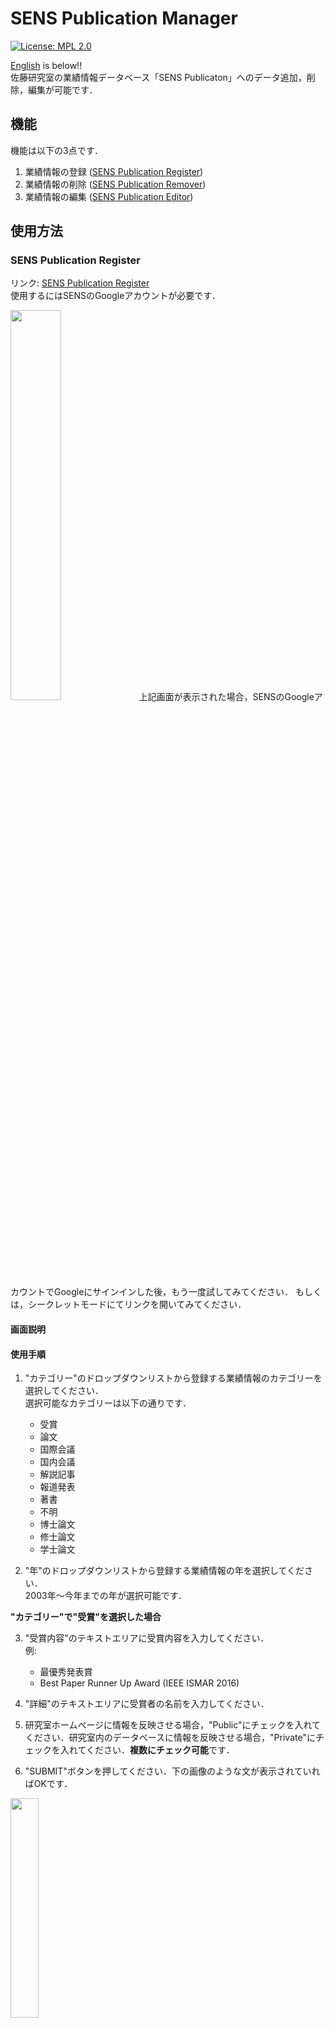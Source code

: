 # SENS Publication Manager

[![License: MPL 2.0](https://img.shields.io/badge/License-MPL%202.0-brightgreen.svg)](https://opensource.org/licenses/MPL-2.0)

[English](#sens-publication-manager-in-english) is below!!  
佐藤研究室の業績情報データベース「SENS Publicaton」へのデータ追加，削除，編集が可能です．

## 機能

機能は以下の3点です．

1. 業績情報の登録 ([SENS Publication Register](#sens-publication-register))
1. 業績情報の削除 ([SENS Publication Remover](#sens-publication-remover))
1. 業績情報の編集 ([SENS Publication Editor](#sens-publication-editor))

## 使用方法

### SENS Publication Register

リンク: [SENS Publication Register](https://script.google.com/a/sens.sys.es.osaka-u.ac.jp/macros/s/AKfycbwXxc8mGbcukLNakZh90Phw4v6tRSXbrqKIHnwEkqEJ-89naE0/exec?p=register)  
使用するにはSENSのGoogleアカウントが必要です．

<img src="https://github.com/SENSlab/SENS_Publication/blob/images/error_CantOpenPage.PNG" width="40%">  
上記画面が表示された場合，SENSのGoogleアカウントでGoogleにサインインした後，もう一度試してみてください．  
もしくは，シークレットモードにてリンクを開いてみてください．

#### 画面説明



#### 使用手順

1. "カテゴリー"のドロップダウンリストから登録する業績情報のカテゴリーを選択してください．  
選択可能なカテゴリーは以下の通りです．
    - 受賞
    - 論文
    - 国際会議
    - 国内会議
    - 解説記事
    - 報道発表
    - 著書
    - 不明
    - 博士論文
    - 修士論文
    - 学士論文


2. "年"のドロップダウンリストから登録する業績情報の年を選択してください．  
2003年～今年までの年が選択可能です．

**"カテゴリー"で"受賞"を選択した場合**  

3. "受賞内容"のテキストエリアに受賞内容を入力してください．  
例:
    - 最優秀発表賞
    - Best Paper Runner Up Award (IEEE ISMAR 2016)  


4. "詳細"のテキストエリアに受賞者の名前を入力してください．

5. 研究室ホームページに情報を反映させる場合，"Public"にチェックを入れてください．研究室内のデータベースに情報を反映させる場合，"Private"にチェックを入れてください．**複数にチェック可能**です．

6. "SUBMIT"ボタンを押してください．下の画像のような文が表示されていればOKです．  
<img src="https://github.com/SENSlab/SENS_Publication/blob/images/submit.PNG" width="30%">  

**"カテゴリー"で"受賞"以外を選択した場合**  

3. "詳細"のテキストエリアに例のような業績情報を入力してください．  
例:  
    - 田辺育暉, 浅井唯貴, 榎本龍一, 松倉悠, 岩井大輔, 佐藤宏介, "仮想手操作における非操作手への触覚呈示手法の検討", 情報処理学会インタラクション2018論文集, pp. 785-790, 2018.  
    - Naruki Tanabe, Yuki Asai, Ryuichi Enomoto, Haruka Matsukura, Daisuke Iwai, and Kosuke Sato, "Haptic Feedback to Non-Manipulating Hand in Manipulating Virtual Hand", In Proceedings of IEEE Haptics Symposium 2018 Demonstrations, p. 125, 2018.


4. "ファイル"のフォームにpdfファイルを添付してください．ファイル名は例のようにしてください．  
例:
    - 2018_Interaction_N-Tanabe.pdf
    - 2018_IEEEHapticsSymposium_N-Tanabe.pdf


5. 研究室ホームページに情報を反映させる場合，"Public"にチェックを入れてください．研究室内のデータベースに情報を反映させる場合，"Private"にチェックを入れてください．**複数にチェック可能**です．  

6. "SUBMIT"ボタンを押してください．下の画像のような文が表示されていればOKです．  
<img src="https://github.com/SENSlab/SENS_Publication/blob/images/submit.PNG" width="30%">  


#### 注意点

- 業績情報をアップロードした後は，念のため，業績情報用のSpread Sheetに追加した情報が反映されているか確認してください．

- 不安定なネット環境では，失敗しやすいです．良好なネット環境で使用してください．

- 不安定なネット環境であったり，アップロードするpdfファイルのサイズが大きい場合，アップロードに時間がかかります．ロードバーが消えるまで気長にお待ちください．


### SENS Publication Remover

リンク: [SENS Publication Remover](https://script.google.com/a/sens.sys.es.osaka-u.ac.jp/macros/s/AKfycbwXxc8mGbcukLNakZh90Phw4v6tRSXbrqKIHnwEkqEJ-89naE0/exec?p=remover)  
使用するにはSENSのGoogleアカウントが必要です．

#### 画面説明



#### 使用手順



#### 注意点



### SENS Publication Editor

リンク: [SENS Publication Editor](https://script.google.com/a/sens.sys.es.osaka-u.ac.jp/macros/s/AKfycbwXxc8mGbcukLNakZh90Phw4v6tRSXbrqKIHnwEkqEJ-89naE0/exec?p=editor)  
使用するにはSENSのGoogleアカウントが必要です．

#### 画面説明



#### 使用手順



#### 注意点



## 開発者向け

### ディレクトリ構造

```
App/             # サーバーサイドの処理
  |- Main.gs
  |- Cipher.gs
  |- DriveManager.gs
  |- FileManager.gs
  |- SpreadSheetManager.gs
  |- Register.gs
  |- Remover.gs
  |- Editor.gs
Public/          # クライアントサイドの処理
  |- css/
    |- myCustomRegister_css.html
    |- myCustomRemover_css.html
    |- myCustomEditor_css.html
  |- html/
    |- render.html
    |- remover.html
    |- editor.html
  |- js/         
    |- mainRegister_js.html
    |- mainRemover_js.html
    |- mainEditor_js.html
Vendor/         # 外部ライブラリ
    |- MDL/  
    |- GETMDL-SELECT/
    |- jQuery/
    |- FontAwesome/
    |- CryptoJS/
    |- CryptoGS/
    |- iconatejs/
```

### 開発手順

開発する際は、Googleの[clasp](https://github.com/google/clasp)を使用します．
1. Node.jsとnpmをインストールする

    <a href="https://qiita.com/Masayuki-M/items/840a997a824e18f576d8">
    Windows
    </a>
    <img src="https://raw.githubusercontent.com/SENSlab/SENS_Publication/images/windows-brands.svg?sanitize=true" width="15">&nbsp;&nbsp;&nbsp;&nbsp;
    <a href="https://qiita.com/sugasaki/items/ad4d5d88965057840a04">
    MacOS
    </a>
    <img src="https://raw.githubusercontent.com/SENSlab/SENS_Publication/images/apple-brands.svg?sanitize=true" width="15" >

        $ node --version  

    でバージョンが4.7.4以上ならOK  

1. claspをインストールする

        $ npm install -g @google/clasp

1. ローカルにcloneする

        $ clasp clone <scriptID>

1. ログインする

        $ clasp login

1. ローカルで修正する  

1. リモートにローカルの更新を反映する

        $ clasp push

## ライセンス

[MPL 2.0](https://github.com/SENSlab/SENS_Publication/blob/master/LICENSE)

# Sens Publication Manager (in ENGLISH)

[![License: MPL 2.0](https://img.shields.io/badge/License-MPL%202.0-brightgreen.svg)](https://opensource.org/licenses/MPL-2.0)

You can register publication data, remove it, and edit it to "SENS Publication".  
"SENS Publication" is the publication database in SENS Lab..

## Features

There are three functions.

1. Register publication data
1. Delete publication data
1. Edit publication data

## Usage

### Sens Publication Register

You can register publication data from the link below.  
[sens publicaion register](https://script.google.com/a/sens.sys.es.osaka-u.ac.jp/macros/s/AKfycbwXxc8mGbcukLNakZh90Phw4v6tRSXbrqKIHnwEkqEJ-89naE0/exec?p=register)  

**You need SENS's Google account.**

#### Steps



#### Notice



### Sens Publication Remover
You can delete publication data from the link below.  
[sens publicaion remover](https://script.google.com/a/sens.sys.es.osaka-u.ac.jp/macros/s/AKfycbwXxc8mGbcukLNakZh90Phw4v6tRSXbrqKIHnwEkqEJ-89naE0/exec?p=remover)  

**You need SENS's Google account.**

#### Steps



#### Notice



### Sens Publication Editor
You can edit publication data from the link below.  
[sens publicaion editor](https://script.google.com/a/sens.sys.es.osaka-u.ac.jp/macros/s/AKfycbwXxc8mGbcukLNakZh90Phw4v6tRSXbrqKIHnwEkqEJ-89naE0/exec?p=editor)  

**You need SENS's Google account.**

#### Steps



#### Notice



## For Developers

### Directory Structure

```
App/             # Server side processing
  |- Main.gs
  |- Cipher.gs
  |- DriveManager.gs
  |- FileManager.gs
  |- SpreadSheetManager.gs
  |- Register.gs
  |- Remover.gs
  |- Editor.gs
Public/          # Client side processing
  |- css/
    |- myCustomRegister_css.html
    |- myCustomRemover_css.html
    |- myCustomEditor_css.html
  |- html/
    |- render.html
    |- remover.html
    |- editor.html
  |- js/         
    |- mainRegister_js.html
    |- mainRemover_js.html
    |- mainEditor_js.html
Vendor/         # External library
    |- MDL/  
    |- GETMDL-SELECT/
    |- jQuery/
    |- FontAwesome/
    |- CryptoJS/
    |- CryptoGS/
    |- iconatejs/
```

### Development Steps

You should use [google/clasp](https://github.com/google/clasp)．

1. Install Node.js and npm

    <a href="https://qiita.com/Masayuki-M/items/840a997a824e18f576d8">
    Windows
    </a>
    <img src="https://raw.githubusercontent.com/SENSlab/SENS_Publication/images/windows-brands.svg?sanitize=true" width="15">&nbsp;&nbsp;&nbsp;&nbsp;
    <a href="https://qiita.com/sugasaki/items/ad4d5d88965057840a04">
    MacOS
    </a>
    <img src="https://raw.githubusercontent.com/SENSlab/SENS_Publication/images/apple-brands.svg?sanitize=true" width="15" >

        $ node --version  

    Required virsion is higher than 4.7.4.   

1. Install google/clasp

        $ npm install -g @google/clasp

1. Clone to your local PC

        $ clasp clone <scriptID>

1. Login

        $ clasp login

1. Modify codes in your local PC  

1. Push your local updates to remote like GitHub

        $ clasp push

## License

[MPL 2.0](https://github.com/SENSlab/SENS_Publication/blob/master/LICENSE)
